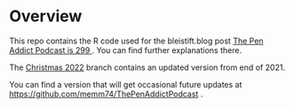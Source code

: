 # Overview
This repo contains the R code used for the bleistift.blog post [The Pen Addict Podcast is 299 ](https://bleistift.blog/2018/03/pen-addict-podcast-299/). You can find further explanations there. 


The [Christmas 2022](https://github.com/memm74/tpa299/tree/Christmas-2022) branch contains an updated version from end of 2021. 

You can find a version that will get occasional future updates at https://github.com/memm74/ThePenAddictPodcast .
